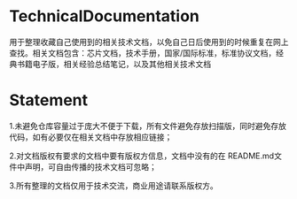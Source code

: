# TechnicalDocumentation
用于整理收藏自己使用到的相关技术文档，以免自己日后使用到的时候重复在网上查找。相关文档包含：芯片文档，技术手册，国家/国际标准，标准协议文档，经典书籍电子版，相关经验总结笔记，以及其他相关技术文档

# Statement

1.未避免仓库容量过于庞大不便于下载，所有文件避免存放扫描版，同时避免存放代码，如有必要仅在相关文档中存放相应链接；

2.对文档版权有要求的文档中要有版权方信息，文档中没有的在 README.md文件中声明，可自由传播的技术文档可忽略；

3.所有整理的文档仅用于技术交流，商业用途请联系版权方。
